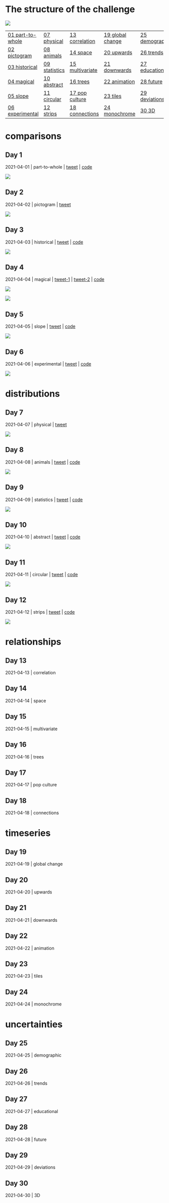 
# The structure of the challenge

![](https://github.com/dominicroye/rstats-chart-challenge-2021/raw/main/figs/topics_ol.png)

|                            |                         |                            |                             |                           |
|----------------------------|-------------------------|----------------------------|-----------------------------|---------------------------|
| [01 part-to-whole](#day-1) | [07 physical](#day-7)   | [13 correlation](#day-13)  | [19 global change](#day-19) | [25 demographic](#day-25) |
| [02 pictogram](#day-2)     | [08 animals](#day-8)    | [14 space](#day-14)        | [20 upwards](#day-20)       | [26 trends](#day-26)      |
| [03 historical](#day-3)    | [09 statistics](#day-9) | [15 multivariate](#day-15) | [21 downwards](#day-21)     | [27 educational](#day-27) |
| [04 magical](#day-4)       | [10 abstract](#day-10)  | [16 trees](#day-16)        | [22 animation](#day-22)     | [28 future](#day-28)      |
| [05 slope](#day-5)         | [11 circular](#day-11)  | [17 pop culture](#day-17)  | [23 tiles](#day-23)         | [29 deviations](#day-29)  |
| [06 experimental](#day-6)  | [12 strips](#day-12)    | [18 connections](#day-18)  | [24 monochrome](#day-24)    | [30 3D](#day-30)          |

# comparisons

## Day 1

2021-04-01 \| part-to-whole \|
[tweet](https://twitter.com/ikashnitsky/status/1377641808998625280) \|
[code](/src/01-part-to-whole-top100altmetric.R)

![](README_files/figure-gfm/unnamed-chunk-1-1.png)<!-- -->

## Day 2

2021-04-02 \| pictogram \|
[tweet](https://twitter.com/ikashnitsky/status/1378099699698262017)

![](README_files/figure-gfm/unnamed-chunk-2-1.png)<!-- -->

## Day 3

2021-04-03 \| historical \|
[tweet](https://twitter.com/ikashnitsky/status/1378251035144245250) \|
[code](https://github.com/OxfordDemSci/ex2020)

![](README_files/figure-gfm/unnamed-chunk-3-1.png)<!-- -->

## Day 4

2021-04-04 \| magical \|
[tweet-1](https://twitter.com/ikashnitsky/status/1378673154730647555) \|
[tweet-2](https://twitter.com/ikashnitsky/status/1379398990266048512) \|
[code](/src/04-magic.R)

![](README_files/figure-gfm/unnamed-chunk-4-1.png)<!-- -->

![](README_files/figure-gfm/unnamed-chunk-5-1.png)<!-- -->

## Day 5

2021-04-05 \| slope \|
[tweet](https://twitter.com/ikashnitsky/status/1379025851317161985) \|
[code](/src/05-slope-best-life-expectancy.R)

![](README_files/figure-gfm/unnamed-chunk-6-1.png)<!-- -->

## Day 6

2021-04-06 \| experimental \|
[tweet](https://twitter.com/ikashnitsky/status/1379316226267156481) \|
[code](/scr/06-experiment.R)

![](README_files/figure-gfm/unnamed-chunk-7-1.png)<!-- -->

# distributions

## Day 7

2021-04-07 \| physical \|
[tweet](https://twitter.com/ikashnitsky/status/1379696769211195394)

![](README_files/figure-gfm/unnamed-chunk-8-1.png)<!-- -->

## Day 8

2021-04-08 \| animals \|
[tweet](https://twitter.com/ikashnitsky/status/1380063567735574528) \|
[code](/scr/08-animal-milk.R)

![](README_files/figure-gfm/unnamed-chunk-9-1.png)<!-- -->

## Day 9

2021-04-09 \| statistics \|
[tweet](https://twitter.com/ikashnitsky/status/1380612409455476742) \|
[code](https://gist.github.com/ikashnitsky/654965cb971f3a11928806c4d0a0ef23)

![](README_files/figure-gfm/unnamed-chunk-10-1.png)<!-- -->

## Day 10

2021-04-10 \| abstract \|
[tweet](https://twitter.com/ikashnitsky/status/1380844964456849409) \|
[code](/scr/10-abstract.R)

![](README_files/figure-gfm/unnamed-chunk-11-1.png)<!-- -->

## Day 11

2021-04-11 \| circular \|
[tweet](https://twitter.com/ikashnitsky/status/1381356371657039874) \|
[code](/scr/11-circular-random-bubbles.R)

![](README_files/figure-gfm/unnamed-chunk-12-1.png)<!-- -->

## Day 12

2021-04-12 \| strips \|
[tweet](https://twitter.com/ikashnitsky/status/1381563608270790656) \|
[code](/scr/12-stripes-altmetric.R)

![](README_files/figure-gfm/unnamed-chunk-13-1.png)<!-- -->

# relationships

## Day 13

2021-04-13 \| correlation

## Day 14

2021-04-14 \| space

## Day 15

2021-04-15 \| multivariate

## Day 16

2021-04-16 \| trees

## Day 17

2021-04-17 \| pop culture

## Day 18

2021-04-18 \| connections

# timeseries

## Day 19

2021-04-19 \| global change

## Day 20

2021-04-20 \| upwards

## Day 21

2021-04-21 \| downwards

## Day 22

2021-04-22 \| animation

## Day 23

2021-04-23 \| tiles

## Day 24

2021-04-24 \| monochrome

# uncertainties

## Day 25

2021-04-25 \| demographic

## Day 26

2021-04-26 \| trends

## Day 27

2021-04-27 \| educational

## Day 28

2021-04-28 \| future

## Day 29

2021-04-29 \| deviations

## Day 30

2021-04-30 \| 3D
